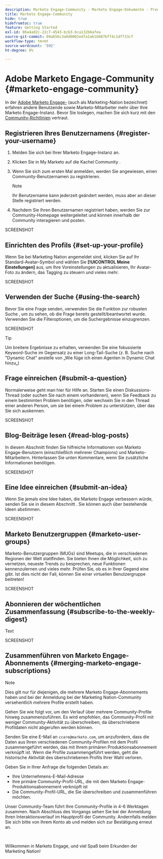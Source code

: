 ```yaml
---
description: Marketo Engage-Community - Marketo Engage-Dokumente - Produktdokumentation
title: Marketo Engage-Community
hide: true
hidefromtoc: true
feature: Getting Started
exl-id: 86a4ad2c-22c7-4543-bcb3-bca132b6afea
source-git-commit: 09a656c3a0d0002edfa1a61b987bff4c1dff33cf
workflow-type: tm+mt
source-wordcount: '592'
ht-degree: 0%

---
```


# Adobe Marketo Engage-Community {#marketo-engage-community}

In der [Adobe Marketo Engage-](https://nation.marketo.com/) (auch als Marketing-Nation bezeichnet) erfahren andere Benutzende sowie Marketo-Mitarbeiter mehr über Ihre Marketo Engage-Instanz. Bevor Sie loslegen, machen Sie sich kurz mit den [Community-Richtlinien](https://nation.marketo.com/t5/community-guidelines/ct-p/community-guidelines) vertraut.

## Registrieren Ihres Benutzernamens {#register-your-username}

1. Melden Sie sich bei Ihrer Marketo Engage-Instanz an.

1. Klicken Sie in My Marketo auf die Kachel Community .

1. Wenn Sie sich zum ersten Mal anmelden, werden Sie angewiesen, einen Community-Benutzernamen zu registrieren.

   >[!NOTE]
   >
   >Ihr Benutzername kann jederzeit geändert werden, muss aber an dieser Stelle registriert werden.

1. Nachdem Sie Ihren Benutzernamen registriert haben, werden Sie zur Community-Homepage weitergeleitet und können innerhalb der Community interagieren und posten.

SCREENSHOT

## Einrichten des Profils {#set-up-your-profile}

Wenn Sie bei Marketing Nation angemeldet sind, klicken Sie auf Ihr Standard-Avatar-Symbol und wählen Sie **[!UICONTROL Meine Einstellungen]** aus, um Ihre Voreinstellungen zu aktualisieren, Ihr Avatar-Foto zu ändern, das Tagging zu steuern und vieles mehr.

SCREENSHOT

## Verwenden der Suche {#using-the-search}

Bevor Sie eine Frage senden, verwenden Sie die Funktion zur robusten Suche , um zu sehen, ob die Frage bereits gestellt/beantwortet wurde. Verwenden Sie die Filteroptionen, um die Suchergebnisse einzugrenzen.

SCREENSHOT

>[!TIP]
>
>Um breitere Ergebnisse zu erhalten, verwenden Sie eine fokussierte Keyword-Suche im Gegensatz zu einer Long-Tail-Suche (z. B. Suche nach &quot;Dynamic Chat&quot; anstelle von „Wie füge ich einen Agenten in Dynamic Chat hinzu„)

## Frage einreichen {#submit-a-question}

Normalerweise geht man hier für Hilfe an. Starten Sie einen Diskussions-Thread (oder suchen Sie nach einem vorhandenen), wenn Sie Feedback zu einem bestimmten Problem benötigen, oder wechseln Sie in den Thread einer anderen Person, um sie bei einem Problem zu unterstützen, über das Sie sich auskennen.

SCREENSHOT

## Blog-Beiträge lesen {#read-blog-posts}

In diesem Abschnitt finden Sie hilfreiche Informationen von Marketo Engage-Benutzern (einschließlich mehrerer Champions) und Marketo-Mitarbeitern. Hinterlassen Sie unten Kommentare, wenn Sie zusätzliche Informationen benötigen.

SCREENSHOT

## Eine Idee einreichen {#submit-an-idea}

Wenn Sie jemals eine Idee haben, die Marketo Engage verbessern würde, senden Sie sie in diesem Abschnitt . Sie können auch über bestehende Ideen abstimmen.

SCREENSHOT

## Marketo Benutzergruppen {#marketo-user-groups}

Marketo-Benutzergruppen (MUGs) sind Meetups, die in verschiedenen Regionen der Welt stattfinden. Sie bieten Ihnen die Möglichkeit, sich zu vernetzen, neueste Trends zu besprechen, neue Funktionen kennenzulernen und vieles mehr. Prüfen Sie, ob es in Ihrer Gegend eine gibt. Ist dies nicht der Fall, können Sie einer virtuellen Benutzergruppe beitreten!

SCREENSHOT

## Abonnieren der wöchentlichen Zusammenfassung {#subscribe-to-the-weekly-digest}

Text

SCREENSHOT

## Zusammenführen von Marketo Engage-Abonnements {#merging-marketo-engage-subscriptions}

>[!NOTE]
>
>Dies gilt nur für diejenigen, die mehrere Marketo Engage-Abonnements haben und bei der Anmeldung bei der Marketing Nation-Community versehentlich mehrere Profile erstellt haben.

Gehen Sie wie folgt vor, um den Verlauf über mehrere Community-Profile hinweg zusammenzuführen. Es wird empfohlen, das Community-Profil mit weniger Community-Aktivität zu überschreiben, da überschriebene Profildaten nicht abgerufen werden können.

Senden Sie eine E-Mail an `ccare@marketo.com`, um anzufordern, dass die Daten aus Ihren verschiedenen Community-Profilen mit dem Profil zusammengeführt werden, das mit Ihrem primären Produktionsabonnement verknüpft ist. Wenn die Profile zusammengeführt werden, geht die historische Aktivität des überschriebenen Profils Ihrer Wahl verloren.

Geben Sie in Ihrer Anfrage die folgenden Details an:

* Ihre Unternehmens-E-Mail-Adresse
* Ihre primäre Community-Profil-URL, die mit dem Marketo Engage-Produktionsabonnement verknüpft ist
* Die Community-Profil-URL, die Sie überschreiben und zusammenführen möchten.

Unser Community-Team führt Ihre Community-Profile in 4-6 Werktagen zusammen. Nach Abschluss des Vorgangs sehen Sie bei der Anmeldung Ihren Interaktionsverlauf im Hauptprofil der Community. Andernfalls melden Sie sich bitte von Ihrem Konto ab und melden sich zur Bestätigung erneut an.

<br>

Willkommen in Marketo Engage, und viel Spaß beim Erkunden der Marketing Nation!
